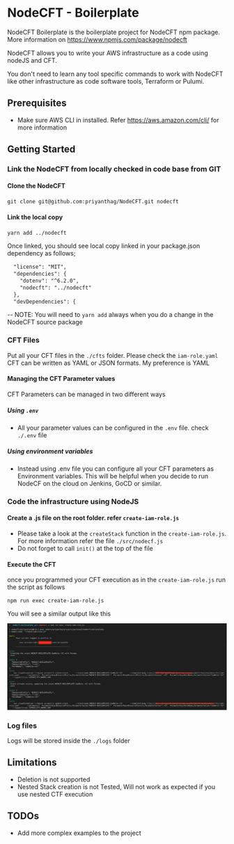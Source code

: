 # NodeCFT - Boilerplate
NodeCFT Boilerplate is the boilerplate project for NodeCFT npm package. More information on https://www.npmjs.com/package/nodecft

NodeCFT allows you to write your AWS infrastructure as a code using nodeJS and CFT.

You don't need to learn any tool specific commands to work with NodeCFT like other infrastructure as code software tools, Terraform or Pulumi.

## Prerequisites
- Make sure AWS CLI in installed. Refer https://aws.amazon.com/cli/ for more information

## Getting Started

### Link the NodeCFT from locally checked in code base from GIT

#### Clone the NodeCFT
`git clone git@github.com:priyanthag/NodeCFT.git nodecft`

#### Link the local copy
`yarn add ../nodecft`

Once linked, you should see local copy linked in your package.json dependency as follows;
```
  "license": "MIT",
  "dependencies": {
    "dotenv": "^6.2.0",
    "nodecft": "../nodecft"
  },
  "devDependencies": {
``` 

-- NOTE: You will need to `yarn add` always when you do a change in the NodeCFT source package

### CFT Files
Put all your CFT files in the `./cfts` folder. Please check the `iam-role.yaml`
CFT can be written as YAML or JSON formats. My preference is YAML

#### Managing the CFT Parameter values
CFT Parameters can be managed in two different ways

##### Using `.env`
- All your parameter values can be configured in the `.env` file. check `./.env` file

##### Using environment variables
- Instead using .env file you can configure all your CFT parameters as Environment variables. This will be helpful when you decide to run NodeCF on the cloud on Jenkins, GoCD or similar.

### Code the infrastructure using NodeJS

#### Create a .js file on the root folder. refer `create-iam-role.js`
- Please take a look at the `createStack` function in the `create-iam-role.js`. For more information refer the file `./src/nodecf.js`
- Do not forget to call `init()`  at the top of the file

#### Execute the CFT
once you programmed your CFT execution as in the `create-iam-role.js` run the script as follows

```
npm run exec create-iam-role.js
```

You will see a similar output like this

![Alt CLI Output](cli-result.png?raw=true "CLI Output")

### Log files
Logs will be stored inside the `./logs` folder

## Limitations
  -  Deletion is not supported
  -  Nested Stack creation is not Tested, Will not work as expected if you use nested CTF execution 

## TODOs
  - Add more complex examples to the project


